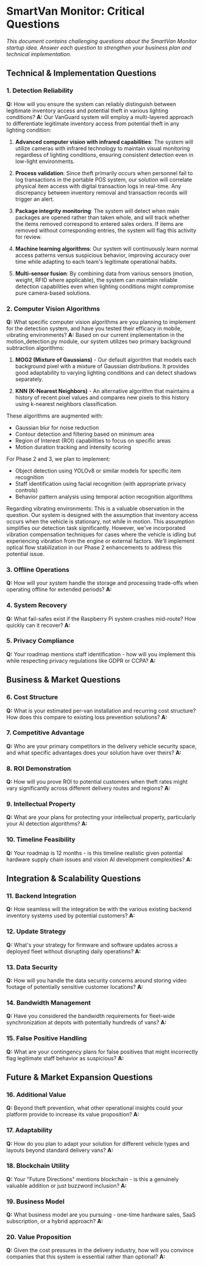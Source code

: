 # SmartVan Monitor: Critical Questions

*This document contains challenging questions about the SmartVan Monitor startup idea. Answer each question to strengthen your business plan and technical implementation.*

## Technical & Implementation Questions

### 1. Detection Reliability
**Q:** How will you ensure the system can reliably distinguish between legitimate inventory access and potential theft in various lighting conditions?
**A:** Our VanGuard system will employ a multi-layered approach to differentiate legitimate inventory access from potential theft in any lighting condition:

1. **Advanced computer vision with infrared capabilities**: The system will utilize cameras with infrared technology to maintain visual monitoring regardless of lighting conditions, ensuring consistent detection even in low-light environments.

2. **Process validation**: Since theft primarily occurs when personnel fail to log transactions in the portable POS system, our solution will correlate physical item access with digital transaction logs in real-time. Any discrepancy between inventory removal and transaction records will trigger an alert.

3. **Package integrity monitoring**: The system will detect when main packages are opened rather than taken whole, and will track whether the items removed correspond to entered sales orders. If items are removed without corresponding entries, the system will flag this activity for review.

4. **Machine learning algorithms**: Our system will continuously learn normal access patterns versus suspicious behavior, improving accuracy over time while adapting to each team's legitimate operational habits.

5. **Multi-sensor fusion**: By combining data from various sensors (motion, weight, RFID where applicable), the system can maintain reliable detection capabilities even when lighting conditions might compromise pure camera-based solutions.

### 2. Computer Vision Algorithms
**Q:** What specific computer vision algorithms are you planning to implement for the detection system, and have you tested their efficacy in mobile, vibrating environments?
**A:** Based on our current implementation in the motion_detection.py module, our system utilizes two primary background subtraction algorithms:

1. **MOG2 (Mixture of Gaussians)** - Our default algorithm that models each background pixel with a mixture of Gaussian distributions. It provides good adaptability to varying lighting conditions and can detect shadows separately.

2. **KNN (K-Nearest Neighbors)** - An alternative algorithm that maintains a history of recent pixel values and compares new pixels to this history using k-nearest neighbors classification.

These algorithms are augmented with:
- Gaussian blur for noise reduction
- Contour detection and filtering based on minimum area
- Region of Interest (ROI) capabilities to focus on specific areas
- Motion duration tracking and intensity scoring

For Phase 2 and 3, we plan to implement:
- Object detection using YOLOv8 or similar models for specific item recognition
- Staff identification using facial recognition (with appropriate privacy controls)
- Behavior pattern analysis using temporal action recognition algorithms

Regarding vibrating environments: This is a valuable observation in the question. Our system is designed with the assumption that inventory access occurs when the vehicle is stationary, not while in motion. This assumption simplifies our detection task significantly. However, we've incorporated vibration compensation techniques for cases where the vehicle is idling but experiencing vibration from the engine or external factors. We'll implement optical flow stabilization in our Phase 2 enhancements to address this potential issue.

### 3. Offline Operations
**Q:** How will your system handle the storage and processing trade-offs when operating offline for extended periods?
**A:** 

### 4. System Recovery
**Q:** What fail-safes exist if the Raspberry Pi system crashes mid-route? How quickly can it recover?
**A:** 

### 5. Privacy Compliance
**Q:** Your roadmap mentions staff identification - how will you implement this while respecting privacy regulations like GDPR or CCPA?
**A:** 

## Business & Market Questions

### 6. Cost Structure
**Q:** What is your estimated per-van installation and recurring cost structure? How does this compare to existing loss prevention solutions?
**A:** 

### 7. Competitive Advantage
**Q:** Who are your primary competitors in the delivery vehicle security space, and what specific advantages does your solution have over theirs?
**A:** 

### 8. ROI Demonstration
**Q:** How will you prove ROI to potential customers when theft rates might vary significantly across different delivery routes and regions?
**A:** 

### 9. Intellectual Property
**Q:** What are your plans for protecting your intellectual property, particularly your AI detection algorithms?
**A:** 

### 10. Timeline Feasibility
**Q:** Your roadmap is 12 months - is this timeline realistic given potential hardware supply chain issues and vision AI development complexities?
**A:** 

## Integration & Scalability Questions

### 11. Backend Integration
**Q:** How seamless will the integration be with the various existing backend inventory systems used by potential customers?
**A:** 

### 12. Update Strategy
**Q:** What's your strategy for firmware and software updates across a deployed fleet without disrupting daily operations?
**A:** 

### 13. Data Security
**Q:** How will you handle the data security concerns around storing video footage of potentially sensitive customer locations?
**A:** 

### 14. Bandwidth Management
**Q:** Have you considered the bandwidth requirements for fleet-wide synchronization at depots with potentially hundreds of vans?
**A:** 

### 15. False Positive Handling
**Q:** What are your contingency plans for false positives that might incorrectly flag legitimate staff behavior as suspicious?
**A:** 

## Future & Market Expansion Questions

### 16. Additional Value
**Q:** Beyond theft prevention, what other operational insights could your platform provide to increase its value proposition?
**A:** 

### 17. Adaptability
**Q:** How do you plan to adapt your solution for different vehicle types and layouts beyond standard delivery vans?
**A:** 

### 18. Blockchain Utility
**Q:** Your "Future Directions" mentions blockchain - is this a genuinely valuable addition or just buzzword inclusion?
**A:** 

### 19. Business Model
**Q:** What business model are you pursuing - one-time hardware sales, SaaS subscription, or a hybrid approach?
**A:** 

### 20. Value Proposition
**Q:** Given the cost pressures in the delivery industry, how will you convince companies that this system is essential rather than optional?
**A:**

